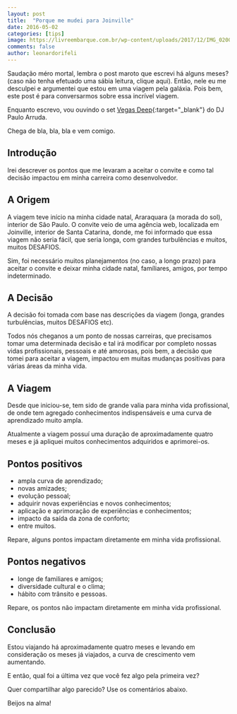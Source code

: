 ```yaml
---
layout: post
title:  "Porque me mudei para Joinville"
date: 2016-05-02
categories: [tips]
image: https://livreembarque.com.br/wp-content/uploads/2017/12/IMG_0200-1160x770.jpg
comments: false
author: leonardorifeli
---
```


Saudação méro mortal, lembra o post maroto que escrevi há alguns meses? (caso não tenha efetuado uma sábia leitura, clique aqui). Então, nele eu me desculpei e argumentei que estou em uma viagem pela galáxia. Pois bem, este post é para conversarmos sobre essa incrível viagem.

Enquanto escrevo, vou ouvindo o set [Vegas Deep](https://www.youtube.com/watch?v=v0X_tOCY_yQ){:target="_blank"} do DJ Paulo Arruda.

Chega de bla, bla, bla e vem comigo.

## Introdução

Irei descrever os pontos que me levaram a aceitar o convite e como tal decisão impactou em minha carreira como desenvolvedor.

## A Origem

A viagem teve início na minha cidade natal, Araraquara (a morada do sol), interior de São Paulo. O convite veio de uma agência web, localizada em Joinville, interior de Santa Catarina, donde, me foi informado que essa viagem não seria fácil, que seria longa, com grandes turbulências e muitos, muitos DESAFIOS.

Sim, foi necessário muitos planejamentos (no caso, a longo prazo) para aceitar o convite e deixar minha cidade natal, famíliares, amigos, por tempo indeterminado.

## A Decisão

A decisão foi tomada com base nas descrições da viagem (longa, grandes turbulências, muitos DESAFIOS etc).

Todos nós cheganos a um ponto de nossas carreiras, que precisamos tomar uma determinada decisão e tal irá modificar por completo nossas vidas profissionais, pessoais e até amorosas, pois bem, a decisão que tomei para aceitar a viagem, impactou em muitas mudanças positivas para várias áreas da minha vida.

## A Viagem

Desde que iniciou-se, tem sido de grande valia para minha vida profissional, de onde tem agregado conhecimentos indispensáveis e uma curva de aprendizado muito ampla.

Atualmente a viagem possuí uma duração de aproximadamente quatro meses e já apliquei muitos conhecimentos adquiridos e aprimorei-os.

## Pontos positivos

* ampla curva de aprendizado;
* novas amizades;
* evolução pessoal;
* adquirir novas experiências e novos conhecimentos;
* aplicação e aprimoração de experiências e conhecimentos;
* impacto da saída da zona de conforto;
* entre muitos.

Repare, alguns pontos impactam diretamente em minha vida profissional.

## Pontos negativos

* longe de familiares e amigos;
* diversidade cultural e o clima;
* hábito com trânsito e pessoas.

Repare, os pontos não impactam diretamente em minha vida profissional.

## Conclusão

Estou viajando há aproximadamente quatro meses e levando em consideração os meses já viajados, a curva de crescimento vem aumentando.

E então, qual foi a última vez que você fez algo pela primeira vez?

Quer compartilhar algo parecido? Use os comentários abaixo.

Beijos na alma!
